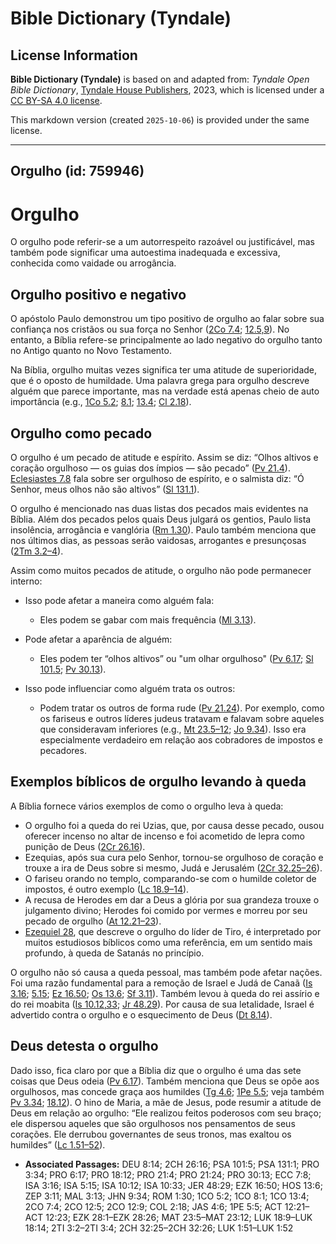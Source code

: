 # Bible Dictionary (Tyndale)

## License Information

**Bible Dictionary (Tyndale)** is based on and adapted from: _Tyndale Open Bible Dictionary_, [Tyndale House Publishers](https://tyndaleopenresources.com/), 2023, which is licensed under a [CC BY-SA 4.0 license](https://creativecommons.org/licenses/by-sa/4.0/legalcode.en).

This markdown version (created `2025-10-06`) is provided under the same license.



--------------------------------

## Orgulho (id: 759946)

Orgulho
=======

O orgulho pode referir\-se a um autorrespeito razoável ou justificável, mas também pode significar uma autoestima inadequada e excessiva, conhecida como vaidade ou arrogância.

Orgulho positivo e negativo
---------------------------

O apóstolo Paulo demonstrou um tipo positivo de orgulho ao falar sobre sua confiança nos cristãos ou sua força no Senhor ([2Co 7\.4](https://ref.ly/2Cor7:4); [12\.5,9](https://ref.ly/2Cor12:5,2Cor12:9)). No entanto, a Bíblia refere\-se principalmente ao lado negativo do orgulho tanto no Antigo quanto no Novo Testamento.

Na Bíblia, orgulho muitas vezes significa ter uma atitude de superioridade, que é o oposto de humildade. Uma palavra grega para orgulho descreve alguém que parece importante, mas na verdade está apenas cheio de auto importância (e.g., [1Co 5\.2](https://ref.ly/1Cor5:2); [8\.1](https://ref.ly/1Cor8:1); [13\.4](https://ref.ly/1Cor13:4); [Cl 2\.18](https://ref.ly/Col2:18)).

Orgulho como pecado
-------------------

O orgulho é um pecado de atitude e espírito. Assim se diz: “Olhos altivos e coração orgulhoso — os guias dos ímpios — são pecado” ([Pv 21\.4](https://ref.ly/Prov21:4)). [Eclesiastes 7\.8](https://ref.ly/Eccl7:8) fala sobre ser orgulhoso de espírito, e o salmista diz: “Ó Senhor, meus olhos não são altivos” ([Sl 131\.1](https://ref.ly/Ps131:1)).

O orgulho é mencionado nas duas listas dos pecados mais evidentes na Bíblia. Além dos pecados pelos quais Deus julgará os gentios, Paulo lista insolência, arrogância e vanglória ([Rm 1\.30](https://ref.ly/Rom1:30)). Paulo também menciona que nos últimos dias, as pessoas serão vaidosas, arrogantes e presunçosas ([2Tm 3\.2–4](https://ref.ly/2Tim3:2-2Tim3:4)).

Assim como muitos pecados de atitude, o orgulho não pode permanecer interno:

* Isso pode afetar a maneira como alguém fala:

    + Eles podem se gabar com mais frequência ([Ml 3\.13](https://ref.ly/Mal3:13)).
* Pode afetar a aparência de alguém:

    + Eles podem ter “olhos altivos” ou "um olhar orgulhoso" ([Pv 6\.17](https://ref.ly/Prov6:17); [Sl 101\.5](https://ref.ly/Ps101:5); [Pv 30\.13](https://ref.ly/Prov30:13)).
* Isso pode influenciar como alguém trata os outros:

    + Podem tratar os outros de forma rude ([Pv 21\.24](https://ref.ly/Prov21:24)). Por exemplo, como os fariseus e outros líderes judeus tratavam e falavam sobre aqueles que consideravam inferiores (e.g., [Mt 23\.5–12](https://ref.ly/Matt23:5-Matt23:12); [Jo 9\.34](https://ref.ly/John9:34)). Isso era especialmente verdadeiro em relação aos cobradores de impostos e pecadores.

Exemplos bíblicos de orgulho levando à queda
--------------------------------------------

A Bíblia fornece vários exemplos de como o orgulho leva à queda:

* O orgulho foi a queda do rei Uzias, que, por causa desse pecado, ousou oferecer incenso no altar de incenso e foi acometido de lepra como punição de Deus ([2Cr 26\.16](https://ref.ly/2Chr26:16)).
* Ezequias, após sua cura pelo Senhor, tornou\-se orgulhoso de coração e trouxe a ira de Deus sobre si mesmo, Judá e Jerusalém ([2Cr 32\.25–26](https://ref.ly/2Chr32:25-2Chr32:26)).
* O fariseu orando no templo, comparando\-se com o humilde coletor de impostos, é outro exemplo ([Lc 18\.9–14](https://ref.ly/Luke18:9-Luke18:14)).
* A recusa de Herodes em dar a Deus a glória por sua grandeza trouxe o julgamento divino; Herodes foi comido por vermes e morreu por seu pecado de orgulho ([At 12\.21–23](https://ref.ly/Acts12:21-Acts12:23)).
* [Ezequiel 28](https://ref.ly/Ezek28:1-Ezek28:26), que descreve o orgulho do líder de Tiro, é interpretado por muitos estudiosos bíblicos como uma referência, em um sentido mais profundo, à queda de Satanás no princípio.

O orgulho não só causa a queda pessoal, mas também pode afetar nações. Foi uma razão fundamental para a remoção de Israel e Judá de Canaã ([Is 3\.16](https://ref.ly/Isa3:16); [5\.15](https://ref.ly/Isa5:15); [Ez 16\.50](https://ref.ly/Ezek16:50); [Os 13\.6](https://ref.ly/Hos13:6); [Sf 3\.11](https://ref.ly/Zeph3:11)). Também levou à queda do rei assírio e do rei moabita ([Is 10\.12,33](https://ref.ly/Isa10:12); [Jr 48\.29](https://ref.ly/Jer48:29)). Por causa de sua letalidade, Israel é advertido contra o orgulho e o esquecimento de Deus ([Dt 8\.14](https://ref.ly/Deut8:14)).

Deus detesta o orgulho
----------------------

Dado isso, fica claro por que a Bíblia diz que o orgulho é uma das sete coisas que Deus odeia ([Pv 6\.17](https://ref.ly/Prov6:17)). Também menciona que Deus se opõe aos orgulhosos, mas concede graça aos humildes ([Tg 4\.6](https://ref.ly/Jas4:6); [1Pe 5\.5](https://ref.ly/1Pet5:5); veja também [Pv 3\.34](https://ref.ly/Prov3:34); [18\.12](https://ref.ly/Prov18:12)). O hino de Maria, a mãe de Jesus, pode resumir a atitude de Deus em relação ao orgulho: “Ele realizou feitos poderosos com seu braço; ele dispersou aqueles que são orgulhosos nos pensamentos de seus corações. Ele derrubou governantes de seus tronos, mas exaltou os humildes” ([Lc 1\.51–52](https://ref.ly/Luke1:51-Luke1:52)).

* **Associated Passages:** DEU 8:14; 2CH 26:16; PSA 101:5; PSA 131:1; PRO 3:34; PRO 6:17; PRO 18:12; PRO 21:4; PRO 21:24; PRO 30:13; ECC 7:8; ISA 3:16; ISA 5:15; ISA 10:12; ISA 10:33; JER 48:29; EZK 16:50; HOS 13:6; ZEP 3:11; MAL 3:13; JHN 9:34; ROM 1:30; 1CO 5:2; 1CO 8:1; 1CO 13:4; 2CO 7:4; 2CO 12:5; 2CO 12:9; COL 2:18; JAS 4:6; 1PE 5:5; ACT 12:21–ACT 12:23; EZK 28:1–EZK 28:26; MAT 23:5–MAT 23:12; LUK 18:9–LUK 18:14; 2TI 3:2–2TI 3:4; 2CH 32:25–2CH 32:26; LUK 1:51–LUK 1:52

